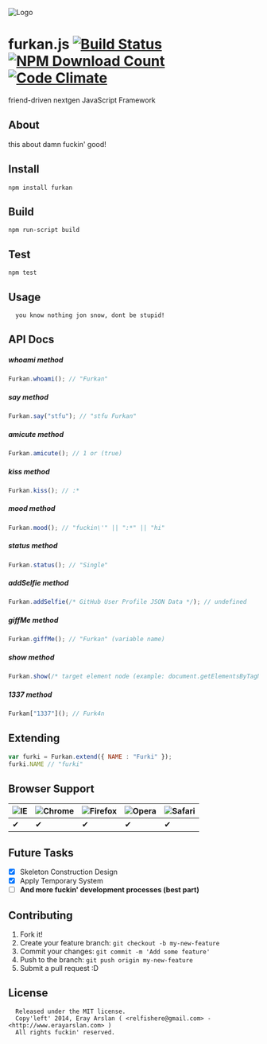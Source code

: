 ![Logo](http://33.media.tumblr.com/8b8da2e0af02249bb6db82ca7574151f/tumblr_mv8lqejz8e1r413h3o1_250.jpg)

<!---
http://s22.postimg.org/6xx3msko1/super2.png
-->

# furkan.js [![Build Status](https://secure.travis-ci.org/erayarslan/furkan.png)](http://travis-ci.org/erayarslan/furkan) [![NPM Download Count](http://img.shields.io/npm/dm/furkan.png)](https://www.npmjs.org/package/furkan) [![Code Climate](https://codeclimate.com/github/erayarslan/furkan/badges/gpa.png)](https://codeclimate.com/github/erayarslan/furkan)

friend-driven nextgen JavaScript Framework

## About

this about damn fuckin' good!

## Install

```
npm install furkan
```

## Build

```
npm run-script build
```

## Test

```
npm test
```

## Usage

      you know nothing jon snow, dont be stupid!
      
## API Docs

##### whoami method
```javascript
Furkan.whoami(); // "Furkan"
```

##### say method
```javascript
Furkan.say("stfu"); // "stfu Furkan"
```

##### amicute method
```javascript
Furkan.amicute(); // 1 or (true)
```

##### kiss method
```javascript
Furkan.kiss(); // :*
```

##### mood method
```javascript
Furkan.mood(); // "fuckin\'" || ":*" || "hi"
```

##### status method
```javascript
Furkan.status(); // "Single"
```

##### addSelfie method
```javascript
Furkan.addSelfie(/* GitHub User Profile JSON Data */); // undefined
```

##### giffMe method
```javascript
Furkan.giffMe(); // "Furkan" (variable name)
```

##### show method
```javascript
Furkan.show(/* target element node (example: document.getElementsByTagName('body')[0])  */); // undefined
```

##### 1337 method
```javascript
Furkan["1337"](); // Furk4n
```

## Extending

```javascript
var furki = Furkan.extend({ NAME : "Furki" });
furki.NAME // "furki"
```

## Browser Support

![IE](https://cloud.githubusercontent.com/assets/398893/3528325/20373e76-078e-11e4-8e3a-1cb86cf506f0.png) | ![Chrome](https://cloud.githubusercontent.com/assets/398893/3528328/23bc7bc4-078e-11e4-8752-ba2809bf5cce.png) | ![Firefox](https://cloud.githubusercontent.com/assets/398893/3528329/26283ab0-078e-11e4-84d4-db2cf1009953.png) | ![Opera](https://cloud.githubusercontent.com/assets/398893/3528330/27ec9fa8-078e-11e4-95cb-709fd11dac16.png) | ![Safari](https://cloud.githubusercontent.com/assets/398893/3528331/29df8618-078e-11e4-8e3e-ed8ac738693f.png)
--- | --- | --- | --- | --- |
 ✔ | ✔ | ✔ | ✔ | ✔ |

## Future Tasks

- [x] Skeleton Construction Design
- [x] Apply Temporary System
- [ ] **And more fuckin' development processes (best part)**

## Contributing

1. Fork it!
2. Create your feature branch: `git checkout -b my-new-feature`
3. Commit your changes: `git commit -m 'Add some feature'`
4. Push to the branch: `git push origin my-new-feature`
5. Submit a pull request :D

## License

      Released under the MIT license.
      Copy'left' 2014, Eray Arslan ( <relfishere@gmail.com> - <http://www.erayarslan.com> )
      All rights fuckin' reserved.

